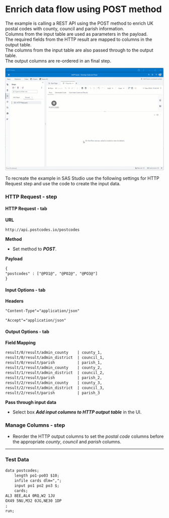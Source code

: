 
# Enrich data flow using POST method
The example is calling a REST API using the POST method to enrich UK postal codes with county, council and parish information.<br>
Columns from the input table are used as parameters in the payload.<br>
The required fields from the HTTP result are mapped to columns in the output table.<br>
The columns from the input table are also passed through to the output table.<br>
The output columns are re-ordered in an final step.

![](../../img/HTTPRequest_ex1.gif)

To recreate the example in SAS Studio use the following settings for HTTP Request step and use the code to create the input data.

### HTTP Request - step
#### HTTP Request - tab
**URL**
```
http://api.postcodes.io/postcodes
```
**Method**<br>
* Set method to ***POST***.

**Payload**
```
{
"postcodes" : ["@PO1@", "@PO2@", "@PO3@"]
}
```

#### Input Options - tab
**Headers**
```
"Content-Type"="application/json"
```
```
"Accept"="application/json"
```

#### Output Options - tab
**Field Mapping**
```
result/0/result/admin_county    | county_1,
result/0/result/admin_district  | council_1,
result/0/result/parish          | parish_1,
result/1/result/admin_county    | county_2,
result/1/result/admin_district  | council_2,
result/1/result/parish          | parish_2,
result/2/result/admin_county    | county_3,
result/2/result/admin_district  | council_3,
result/2/result/parish          | parish_3
```
**Pass through input data**
* Select box ***Add input columns to HTTP output table*** in the UI.

### Manage Columns - step
* Reorder the HTTP output columns to set the *postal code* columns before the appropriate *county*, *council* and *parish* columns.

 ---
 
### Test Data
```
data postcodes;
	length po1-po03 $10;
	infile cards dlm=",";
	input po1 po2 po3 $;
	cards;
AL3 8EE,AL4 0RQ,W2 1JU
OX49 5NU,M32 0JG,NE30 1DP
;
run;
```
